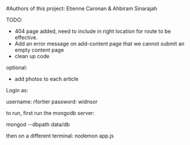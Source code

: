 #Authors of this project: Etienne Caronan & Ahbiram Sinarajah

TODO:

- 404 page added, need to include in right location for route to be effective.
- Add an error message on add-content page that we cannot submit an empty content page
- clean up code


optional:

- add photos to each article

Login as: 

username: rfortier
password: widnsor

to run, first run the mongodb server:

mongod --dbpath data/db

then on a different terminal: nodemon app.js
